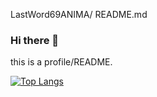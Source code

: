 LastWord69ANIMA/ README.md

### Hi there 👾

this is a profile/README.

[![Top Langs](https://github-readme-stats.vercel.app/api/top-langs/?username=LastWord69ANIMA&layout=compact&hide=Jupyter%20Notebook&theme=dark&show_icons=true)](https://github.com/anuraghazra/github-readme-stats)
